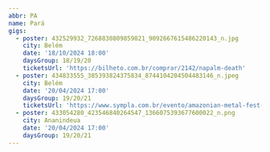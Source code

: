 ```yaml
---
abbr: PA
name: Pará
gigs:
  - poster: 432529932_7268830809859821_9092667615486220143_n.jpg
    city: Belém
    date: '18/10/2024 18:00'
    daysGroup: 18/19/20
    ticketsUrl: 'https://bilheto.com.br/comprar/2142/napalm-death'
  - poster: 434833555_385393824375834_8744104204504483146_n.jpeg
    city: Belém
    date: '20/04/2024 17:00'
    daysGroup: 19/20/21
    ticketsUrl: 'https://www.sympla.com.br/evento/amazonian-metal-fest-rhegia-celebration/2341808'
  - poster: 433054280_423546840264547_1366075393677600022_n.png
    city: Ananindeua
    date: '20/04/2024 17:00'
    daysGroup: 19/20/21
---
```


